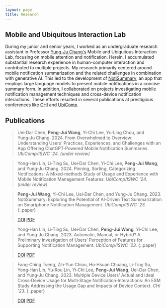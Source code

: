 ```yaml
---
layout: page
title: Research
---
```


## Mobile and Ubiquitous Interaction Lab

During my junior and senior years, I worked as an undergraduate research assistant in Professor [Yung-Ju Chang's](https://www.armuro.info) Mobile and Ubiquitous Interaction Lab, focusing on mobile attention and notification. Herein, I accumulated substantial research experience in human-computer interaction and contributed to multiple projects. My research primarily centered around mobile notification summarization and the related challenges in combination with generative AI. This led to the development of [NotiSummary](https://github.com/noti-summary/NotiSummary), an app that employs large language models to present mobile notifications in a concise summary form. In addition, I collaborated on projects investigating mobile notification management techniques and cross-device notification interactions. These efforts resulted in several publications at prestigious conferences like [CHI](https://dl.acm.org/conference/chi) and [UbiComp](https://dl.acm.org/conference/ubicomp).


## Publications

> Uei‑Dar Chen, **Peng‑Jui Wang**, Yi‑Chi Lee, Yu‑Ling Chou, and Yung‑Ju Chang. 2024. From Overwhelmed to Overview: Understanding Users’ Practices, Experiences, and Challenges with an App Offering ChatGPT‑Powered Mobile Notification Summaries. *UbiComp/ISWC ’24. (under review)*

> Yong‑Han Lin, Li‑Ting Su, Uei‑Dar Chen, Yi‑Chi Lee, **Peng‑Jui Wang**, and Yung‑Ju Chang. 2024. Pinning, Sorting, Categorizing Notifications: A Mixed‑methods Study of Usage and Experience with Mobile Notification Management Features. *UbiComp/ISWC ’24. (under review)*

> **Peng‑Jui Wang**, Yi‑Chi Lee, Uei‑Dar Chen, and Yung‑Ju Chang. 2023. NotiSummary: Exploring the Potential of AI‑Driven Text Summarization on Smartphone Notification Management. *UbiComp/ISWC ’23.* 
> {:.paper}
> <div class="paper-tags-container">
>    <a href="https://dl.acm.org/doi/10.1145/3594739.3610702" class="paper-tag">DOI</a>
>    <a href="/assets/papers/notisummary.pdf" class="paper-tag">PDF</a>
> </div> 

> Yong‑Han Lin, Li‑Ting Su, Uei‑Dar Chen, **Peng‑Jui Wang**, Yi‑Chi Lee, and Yung‑Ju Chang. 2023. Automatic, Manual, or Hybrid? A Preliminary Investigation of Users’ Perception of Features for Supporting Notification Management. *UbiComp/ISWC ’23.* 
> {:.paper}
> <div class="paper-tags-container">
>    <a href="https://dl.acm.org/doi/10.1145/3594739.3610699" class="paper-tag">DOI</a>
>    <a href="/assets/papers/automatic-manual-hybrid.pdf" class="paper-tag">PDF</a>
> </div> 

> Fang‑Ching Tseng, Zih‑Yun Chiou, Ho‑Hsuan Chuang, Li‑Ting Su, Yong‑Han Lin, Yu‑Rou Lin, Yi‑Chi Lee, **Peng‑Jui Wang**, Uei‑Dar Chen, and Yung‑Ju Chang. 2023. Multiple Device Users’ Actual and Ideal Cross‑Device Usage for Multi‑Stage Notification‑Interactions: An ESM Study Addressing the Usage Gap and Impacts of Device Context. *CHI ’23.* 
> {:.paper}
> <div class="paper-tags-container">
>    <a href="https://dl.acm.org/doi/10.1145/3544548.3580731" class="paper-tag">DOI</a>
>    <a href="/assets/papers/multiple-devicve.pdf" class="paper-tag">PDF</a>
> </div> 
